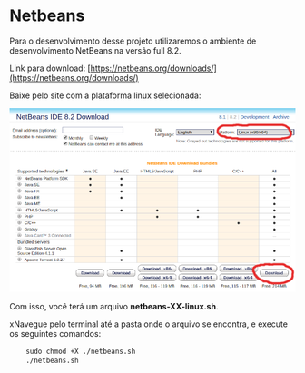 # Netbeans

Para o desenvolvimento desse projeto utilizaremos o ambiente de desenvolvimento NetBeans na versão full 8.2.

Link para download: [https://netbeans.org/downloads/](https://netbeans.org/downloads/)

Baixe pelo site com a plataforma linux selecionada:

![download.png](/assets/download.png)

Com isso, você terá um arquivo **netbeans-XX-linux.sh**.

xNavegue pelo terminal até a pasta onde o arquivo se encontra, e execute os seguintes comandos:

```
	sudo chmod +X ./netbeans.sh
	./netbeans.sh
```
